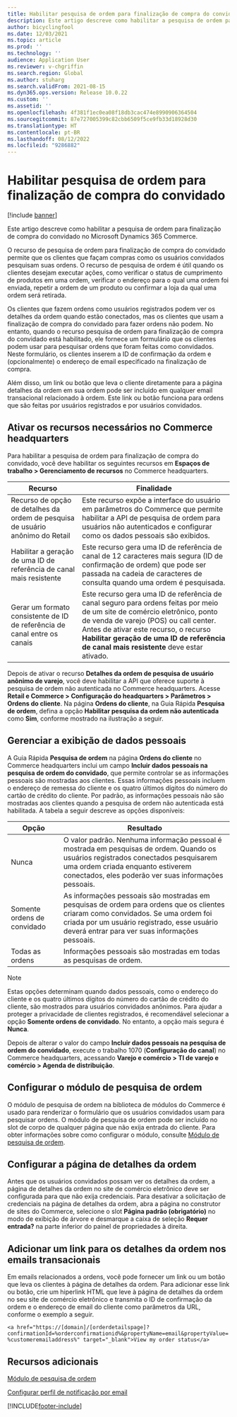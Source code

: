 ```yaml
---
title: Habilitar pesquisa de ordem para finalização de compra do convidado
description: Este artigo descreve como habilitar a pesquisa de ordem para finalização de compra do convidado no Microsoft Dynamics 365 Commerce.
author: bicyclingfool
ms.date: 12/03/2021
ms.topic: article
ms.prod: ''
ms.technology: ''
audience: Application User
ms.reviewer: v-chgriffin
ms.search.region: Global
ms.author: stuharg
ms.search.validFrom: 2021-08-15
ms.dyn365.ops.version: Release 10.0.22
ms.custom: ''
ms.assetid: ''
ms.openlocfilehash: 4f381f1ec0ea08f18db3cac474e8990906364504
ms.sourcegitcommit: 87e727005399c82cbb6509f5ce9fb33d18928d30
ms.translationtype: HT
ms.contentlocale: pt-BR
ms.lasthandoff: 08/12/2022
ms.locfileid: "9286882"
---
```

# <a name="enable-order-lookup-for-guest-checkouts"></a>Habilitar pesquisa de ordem para finalização de compra do convidado

[!include [banner](includes/banner.md)]

Este artigo descreve como habilitar a pesquisa de ordem para finalização de compra do convidado no Microsoft Dynamics 365 Commerce.

O recurso de pesquisa de ordem para finalização de compra do convidado permite que os clientes que façam compras como os usuários convidados pesquisam suas ordens. O recurso de pesquisa de ordem é útil quando os clientes desejam executar ações, como verificar o status de cumprimento de produtos em uma ordem, verificar o endereço para o qual uma ordem foi enviada, repetir a ordem de um produto ou confirmar a loja da qual uma ordem será retirada.

Os clientes que fazem ordens como usuários registrados podem ver os detalhes da ordem quando estão conectados, mas os clientes que usam a finalização de compra do convidado para fazer ordens não podem. No entanto, quando o recurso pesquisa de ordem para finalização de compra do convidado está habilitado, ele fornece um formulário que os clientes podem usar para pesquisar ordens que foram feitas como convidados. Neste formulário, os clientes inserem a ID de confirmação da ordem e (opcionalmente) o endereço de email especificado na finalização de compra.

Além disso, um link ou botão que leva o cliente diretamente para a página detalhes da ordem em sua ordem pode ser incluído em qualquer email transacional relacionado à ordem. Este link ou botão funciona para ordens que são feitas por usuários registrados e por usuários convidados.

## <a name="turn-on-necessary-features-in-commerce-headquarters"></a>Ativar os recursos necessários no Commerce headquarters

Para habilitar a pesquisa de ordem para finalização de compra do convidado, você deve habilitar os seguintes recursos em **Espaços de trabalho \> Gerenciamento de recursos** no Commerce headquarters.

| Recurso | Finalidade |
|---------|---------|
| Recurso de opção de detalhes da ordem de pesquisa de usuário anônimo do Retail | Este recurso expõe a interface do usuário em parâmetros do Commerce que permite habilitar a API de pesquisa de ordem para usuários não autenticados e configurar como os dados pessoais são exibidos. |
| Habilitar a geração de uma ID de referência de canal mais resistente | Este recurso gera uma ID de referência de canal de 12 caracteres mais segura (ID de confirmação de ordem) que pode ser passada na cadeia de caracteres de consulta quando uma ordem é pesquisada. |
| Gerar um formato consistente de ID de referência de canal entre os canais | Este recurso gera uma ID de referência de canal seguro para ordens feitas por meio de um site de comércio eletrônico, ponto de venda de varejo (POS) ou call center. Antes de ativar este recurso, o recurso **Habilitar geração de uma ID de referência de canal mais resistente** deve estar ativado. |

Depois de ativar o recurso **Detalhes da ordem de pesquisa de usuário anônimo de varejo**, você deve habilitar a API que oferece suporte à pesquisa de ordem não autenticada no Commerce headquarters. Acesse **Retail e Commerce \> Configuração do headquarters \> Parâmetros \> Ordens do cliente**. Na página **Ordens do cliente**, na Guia Rápida **Pesquisa de ordem**, defina a opção **Habilitar pesquisa da ordem não autenticada** como **Sim**, conforme mostrado na ilustração a seguir.

## <a name="manage-the-display-of-personal-data"></a>Gerenciar a exibição de dados pessoais

A Guia Rápida **Pesquisa de ordem** na página **Ordens do cliente** no Commerce headquarters inclui um campo **Incluir dados pessoais na pesquisa de ordem do convidado**, que permite controlar se as informações pessoais são mostradas aos clientes. Essas informações pessoais incluem o endereço de remessa do cliente e os quatro últimos dígitos do número do cartão de crédito do cliente. Por padrão, as informações pessoais não são mostradas aos clientes quando a pesquisa de ordem não autenticada está habilitada. A tabela a seguir descreve as opções disponíveis:

| Opção | Resultado |
|--------|--------|
| Nunca | O valor padrão. Nenhuma informação pessoal é mostrada em pesquisas de ordem. Quando os usuários registrados conectados pesquisarem uma ordem criada enquanto estiverem conectados, eles poderão ver suas informações pessoais. |
| Somente ordens de convidado | As informações pessoais são mostradas em pesquisas de ordem para ordens que os clientes criaram como convidados. Se uma ordem foi criada por um usuário registrado, esse usuário deverá entrar para ver suas informações pessoais. |
| Todas as ordens | Informações pessoais são mostradas em todas as pesquisas de ordem. |

> [!NOTE]
> Estas opções determinam quando dados pessoais, como o endereço do cliente e os quatro últimos dígitos do número do cartão de crédito do cliente, são mostrados para usuários convidados anônimos. Para ajudar a proteger a privacidade de clientes registrados, é recomendável selecionar a opção **Somente ordens de convidado**. No entanto, a opção mais segura é **Nunca**.

Depois de alterar o valor do campo **Incluir dados pessoais na pesquisa de ordem do convidado**, execute o trabalho 1070 (**Configuração do canal**) no Commerce headquarters, acessando **Varejo e comércio \> TI de varejo e comércio \> Agenda de distribuição**.

## <a name="configure-the-order-lookup-module"></a>Configurar o módulo de pesquisa de ordem

O módulo de pesquisa de ordem na biblioteca de módulos do Commerce é usado para renderizar o formulário que os usuários convidados usam para pesquisar ordens. O módulo de pesquisa de ordem pode ser incluído no slot de corpo de qualquer página que não exija entrada do cliente. Para obter informações sobre como configurar o módulo, consulte [Módulo de pesquisa de ordem](order-lookup-module.md).

## <a name="configure-the-order-details-page"></a>Configurar a página de detalhes da ordem

Antes que os usuários convidados possam ver os detalhes da ordem, a página de detalhes da ordem no site de comércio eletrônico deve ser configurada para que não exija credenciais. Para desativar a solicitação de credenciais na página de detalhes da ordem, abra a página no construtor de sites do Commerce, selecione o slot **Página padrão (obrigatório)** no modo de exibição de árvore e desmarque a caixa de seleção **Requer entrada?** na parte inferior do painel de propriedades à direita.

## <a name="add-a-link-to-order-details-in-transactional-emails"></a>Adicionar um link para os detalhes da ordem nos emails transacionais

Em emails relacionados a ordens, você pode fornecer um link ou um botão que leva os clientes à página de detalhes da ordem. Para adicionar esse link ou botão, crie um hiperlink HTML que leve à página de detalhes da ordem no seu site de comércio eletrônico e transmita o ID de confirmação da ordem e o endereço de email do cliente como parâmetros da URL, conforme o exemplo a seguir.

`<a href="https://[domain]/[orderdetailspage]?confirmationId=%orderconfirmationid%&propertyName=email&propertyValue=%customeremailaddress%" target="_blank">View my order status</a>`

## <a name="additional-resources"></a>Recursos adicionais

[Módulo de pesquisa de ordem](order-lookup-module.md)

[Configurar perfil de notificação por email](email-notification-profiles.md)

[!INCLUDE[footer-include](../includes/footer-banner.md)]
